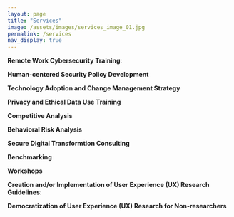 ```yaml
---
layout: page
title: "Services"
image: /assets/images/services_image_01.jpg
permalink: /services
nav_display: true
---
```




**Remote Work Cybersecurity Training**:

**Human-centered Security Policy Development**

**Technology Adoption and Change Management Strategy**

**Privacy and Ethical Data Use Training**

**Competitive Analysis** 

**Behavioral Risk Analysis**

**Secure Digital Transformtion Consulting** 

**Benchmarking**

**Workshops**

**Creation and/or Implementation of User Experience (UX) Research Guidelines**: 

**Democratization of User Experience (UX) Research for Non-researchers**
